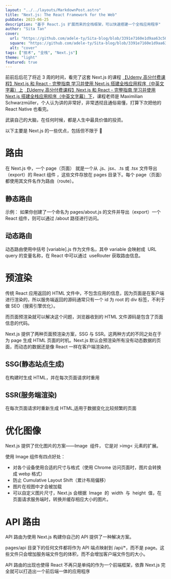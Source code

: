 ```yaml
---
layout: "../../layouts/MarkdownPost.astro"
title: "Next.js: The React Framework for the Web"
pubDate: 2023-06-25
description: "基于 React.js 扩展而来的全栈框架，可以快速搭建一个全栈应用程序"
author: "Sita Tan"
cover:
  url: "https://github.com/adele-ty/Sita-blog/blob/3391e7160e1d9aa63c506d3069794f8770d63c22/src/images/nextJS/nextJS.png?raw=true"
  square: "https://github.com/adele-ty/Sita-blog/blob/3391e7160e1d9aa63c506d3069794f8770d63c22/src/images/nextJS/nextJS.png?raw=true"
  alt: "cover"
tags: ["技术", "全栈", "Next.js"]
theme: "light"
featured: true
---
```


前前后后花了将近 3 周的时间，看完了这套 Next.js 的课程 [【Udemy 高分付费课程】Next.js 和 React - 完整指南 学习并使用 Next.js 搭建全栈应用程序（中英文字幕）上](https://www.bilibili.com/video/BV1G54y1o7RP/?vd_source=5b1a2d002407b526d14691e59aa59da6) [【Udemy 高分付费课程】Next.js 和 React - 完整指南 学习并使用 Next.js 搭建全栈应用程序（中英文字幕）下](https://www.bilibili.com/video/BV1v5411X7RG/?vd_source=5b1a2d002407b526d14691e59aa59da6)，课程老师是 Maximilian Schwarzmüller，个人认为讲的非常好，非常透彻且通俗易懂，打算下次把他的 React Native 也看完。

武装自己的大脑，在任何时候，都是人生中最具价值的投资。

以下主要是 Next.js 的一些优点，包括但不限于 🤠

# 路由

在 Next.js 中，一个 page（页面） 就是一个从 .js、jsx、.ts 或 .tsx 文件导出（export）的 React 组件 ，这些文件存放在 pages 目录下。每个 page（页面）都使用其文件名作为路由（route）。

<h2>静态路由</h2>

示例： 如果你创建了一个命名为 pages/about.js 的文件并导出（export）一个 React 组件，则可以通过 /about 路径进行访问。

<h2>动态路由</h2>

动态路由使用中括号 [variable].js 作为文件名，其中 variable 会映射成  URL query 的变量名称，在 React 中可以通过  useRouter 获取路由信息。

# 预渲染

传统 React 应用返回的 HTML 文件中，不包含应用的信息，因为页面是在客户端进行渲染的，所以服务端返回的源码通常只有一个 id 为 root 的 div 标签，不利于做 SEO（搜索引擎优化）。

而页面预渲染就可以解决这个问题，浏览器收到的 HTML 文件源码是包含了页面信息的代码。

Next.js 提供了两种页面预渲染方案，SSG 与 SSR。这两种方式的不同之处在于为 page 生成 HTML 页面的时机。Next.js 默认会预渲染所有没有动态数据的页面，而动态的数据还是像 React 一样在客户端渲染的。

<h2>SSG(静态站点生成)</h2>

在构建时生成 HTML，并在每次页面请求时重用

<h2>SSR(服务端渲染)</h2>

在每次页面请求时重新生成 HTML,适用于数据变化比较频繁的页面

# 优化图像

Next.js 提供了优化图片的方案——Image  组件， 它是对 &gt;img&lt; 元素的扩展。

使用 Image 组件有四点好处：

- 对各个设备使用合适的尺寸与格式（使用 Chrome 访问页面时，图片会转换成 webp 格式）
- 防止 Cumulative Layout Shift（累计布局偏移）
- 图片在视图中才会被加载
- 可以自定义图片尺寸，Next.js 会根据  Image  的  width  与  height  值，在页面请求服务端时，转换并缓存相应大小的图片。

# API 路由

API 路由为使用 Next.js 构建你自己的 API 提供了一种解决方案。

pages/api 目录下的任何文件都将作为 API 端点映射到 /api/\*，而不是 page。这些文件只会增加服务端文件包的体积，而不会增加客户端文件包的大小。

API 路由的出现也使得 React 不再只是单纯的作为一个前端框架，依靠 Next.js 完全就可以打造出一个前后端一体的应用程序
